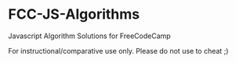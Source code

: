 # FCC-JS-Algorithms
Javascript Algorithm Solutions for FreeCodeCamp

For instructional/comparative use only. Please do not use to cheat ;)
